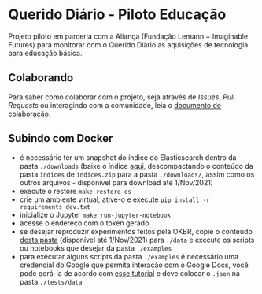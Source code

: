 # Querido Diário - Piloto Educação

Projeto piloto em parceria com a Aliança (Fundação Lemann + Imaginable Futures) para monitorar com o Querido Diário as aquisições de tecnologia para educação básica.

## Colaborando

Para saber como colaborar com o projeto, seja através de *Issues*, *Pull
Requests* ou interagindo com a comunidade, leia o
[documento de colaboração](CONTRIBUTING.md).

## Subindo com Docker

- é necessário ter um snapshot do índice do Elasticsearch dentro da pasta `./downloads` (baixe o índice [aqui](https://drive.google.com/drive/folders/1V1G5gkPuG0ehyTNzCiUfc02fi5nqDtfA?usp=sharing), descompactando o conteúdo da pasta `indices` de `indices.zip` para a pasta `./downloads/`, assim como os outros arquivos - disponível para download até 1/Nov/2021)
- execute o restore `make restore-es`
- crie um ambiente virtual, ative-o e execute `pip install -r requirements_dev.txt`
- inicialize o Jupyter `make run-jupyter-notebook`
- acesse o endereço com o token gerado
- se desejar reproduzir experimentos feitos pela OKBR, copie o conteúdo [desta pasta](https://drive.google.com/drive/folders/1OIHgJiEcCGSP8llYcZ8NCgXLBNV5bW_s?usp=sharing) (disponível até 1/Nov/2021) para `./data` e execute os scripts ou notebooks que desejar da pasta `./examples`
- para executar alguns scripts da pasta `./examples` é necessário uma credencial do Google que permita interação com o Google Docs, você pode gerá-la de acordo com [esse tutorial](https://developers.google.com/sheets/api/quickstart/python) e deve colocar o `.json` na pasta `./tests/data`
